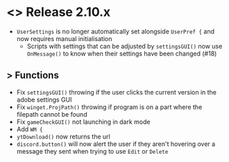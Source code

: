 # <> Release 2.10.x
- `UserSettings` is no longer automatically set alongside `UserPref {` and now requires manual initialisation
    - Scripts with settings that can be adjusted by `settingsGUI()` now use `OnMessage()` to know when their settings have been changed (#18)

## > Functions
- Fix `settingsGUI()` throwing if the user clicks the current version in the adobe settings GUI
- Fix `winget.ProjPath()` throwing if program is on a part where the filepath cannot be found
- Fix `gameCheckGUI()` not launching in dark mode
- Add `WM {`
- `ytDownload()` now returns the url
- `discord.button()` will now alert the user if they aren't hovering over a message they sent when trying to use `Edit` or `Delete`